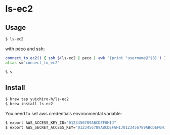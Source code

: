 ls-ec2
======

## Usage

```bash
$ ls-ec2
```

with peco and ssh:

```bash
connect_to_ec2() { ssh $(ls-ec2 | peco | awk '{print "username@"$3}') }
alias s="connect_to_ec2"
```

```bash
$ s
```

## Install

```bash
$ brew tap yuichiro-h/ls-ec2
$ brew install ls-ec2
```

You need to set aws credentials environmental variable:

```bash
$ export AWS_ACCESS_KEY_ID="0123456789ABCDEFGHIJ"
$ export AWS_SECRET_ACCESS_KEY="0123456789ABCDEFGHIJ0123456789ABCDEFGHIJ"
```
